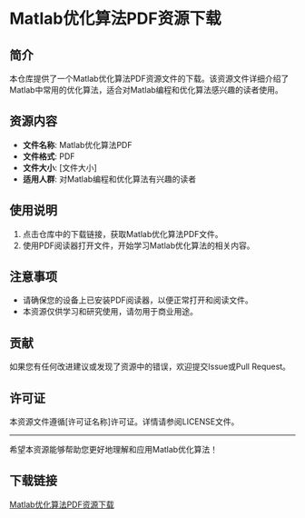 # Matlab优化算法PDF资源下载

## 简介
本仓库提供了一个Matlab优化算法PDF资源文件的下载。该资源文件详细介绍了Matlab中常用的优化算法，适合对Matlab编程和优化算法感兴趣的读者使用。

## 资源内容
- **文件名称**: Matlab优化算法PDF
- **文件格式**: PDF
- **文件大小**: [文件大小]
- **适用人群**: 对Matlab编程和优化算法有兴趣的读者

## 使用说明
1. 点击仓库中的下载链接，获取Matlab优化算法PDF文件。
2. 使用PDF阅读器打开文件，开始学习Matlab优化算法的相关内容。

## 注意事项
- 请确保您的设备上已安装PDF阅读器，以便正常打开和阅读文件。
- 本资源仅供学习和研究使用，请勿用于商业用途。

## 贡献
如果您有任何改进建议或发现了资源中的错误，欢迎提交Issue或Pull Request。

## 许可证
本资源文件遵循[许可证名称]许可证。详情请参阅LICENSE文件。

---

希望本资源能够帮助您更好地理解和应用Matlab优化算法！

## 下载链接

[Matlab优化算法PDF资源下载](https://pan.quark.cn/s/d1c23eebdf59)